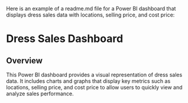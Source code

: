 Here is an example of a readme.md file for a Power BI dashboard that displays dress sales data with locations, selling price, and cost price:

# Dress Sales Dashboard

## Overview

This Power BI dashboard provides a visual representation of dress sales data. It includes charts and graphs that display key metrics such as locations, selling price, and cost price to allow users to quickly view and analyze sales performance.

